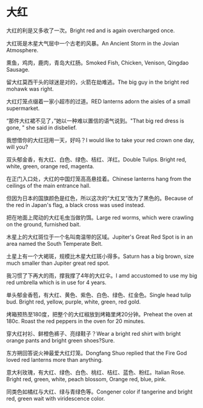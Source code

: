 # 大红

<p><span class="chinese">大红的利是又多收了一次。</span><span class="english">Bright red and is again overcharged once.</span></p>

<p><span class="chinese">大红斑是木星大气层中一个古老的风暴。</span><span class="english">An Ancient Storm in the Jovian Atmosphere.</span></p>

<p><span class="chinese">熏鱼，鸡肉，鹿肉，青岛大红肠。</span><span class="english">Smoked Fish, Chicken, Venison, Qingdao Sausage.</span></p>

<p><span class="chinese">留大红莫西干头的球迷是对的，火箭在劫难逃。</span><span class="english">The big guy in the bright red mohawk was right.</span></p>

<p><span class="chinese">大红灯笼点缀着一家小超市的过道。</span><span class="english">RED lanterns adorn the aisles of a small supermarket.</span></p>

<p><span class="chinese">“那件大红裙不见了，”她以一种难以置信的语气说到。</span><span class="english">"That big red dress is gone, " she said in disbelief.</span></p>

<p><span class="chinese">我想借你的大红冠用一天，好吗？</span><span class="english">I would like to take your red crown one day, will you?</span></p>

<p><span class="chinese">双头郁金香，有大红、白色、绿色、桔红、洋红。</span><span class="english">Double Tulips. Bright red, white, green, orange red, magenta.</span></p>

<p><span class="chinese">在正门入口处，大红的中国灯笼高高悬挂着。</span><span class="english">Chinese lanterns hang from the ceilings of the main entrance hall.</span></p>

<p><span class="chinese">但因为日本的国旗颜色是红色，所以这次的“大红叉”改为了黑色的。</span><span class="english">Because of the red in Japan's flag, a black cross was used instead.</span></p>

<p><span class="chinese">把在地面上爬动的大红毛虫当做钓饵。</span><span class="english">Large red worms, which were crawling on the ground, furnished bait.</span></p>

<p><span class="chinese">木星上的大红斑位于一个名叫南温带的区域。</span><span class="english">Jupiter's Great Red Spot is in an area named the South Temperate Belt.</span></p>

<p><span class="chinese">土星上有一个大褐斑，规模比木星大红斑小得多。</span><span class="english">Saturn has a big brown, size much smaller than Jupiter great red spot.</span></p>

<p><span class="chinese">我习惯了下再大的雨，撑我撑了4年的大红伞。</span><span class="english">I amd accustomed to use my big red umbrella which is in use for 4 years.</span></p>

<p><span class="chinese">单头郁金香苞，有大红、黄色、紫色、白色、绿色、红金色。</span><span class="english">Single head tulip bud. Bright red, yellow, purple, white, green, red gold.</span></p>

<p><span class="chinese">烤箱预热至180度，把整个的大红椒放到烤箱里烤20分钟。</span><span class="english">Preheat the oven at 180c. Roast the red peppers in the oven for 20 minutes.</span></p>

<p><span class="chinese">穿大红衬衫、鲜橙色裤子、亮绿鞋子？</span><span class="english">Wear a bright red shirt with bright orange pants and bright green shoes?Sure.</span></p>

<p><span class="chinese">东方朔回答说火神最爱大红灯笼。</span><span class="english">Dongfang Shuo replied that the Fire God loved red lanterns more than anything.</span></p>

<p><span class="chinese">意大利玫瑰，有大红、绿色、白色、桃红、桔红、蓝色、粉红。</span><span class="english">Italian Rose. Bright red, green, white, peach blossom, Orange red, blue, pink.</span></p>

<p><span class="chinese">同类色如橘红与大红、绿与青绿色等。</span><span class="english">Congener color if tangerine and bright red, green wait with viridescence color.</span></p>

